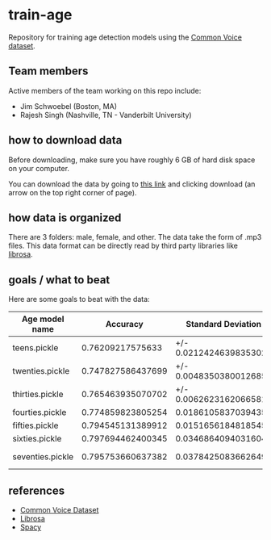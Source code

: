 # train-age

Repository for training age detection models using the [Common Voice dataset](https://www.kaggle.com/mozillaorg/common-voice). 

## Team members

Active members of the team working on this repo include:

* Jim Schwoebel (Boston, MA) 
* Rajesh Singh (Nashville, TN - Vanderbilt University)

## how to download data

Before downloading, make sure you have roughly 6 GB of hard disk space on your computer. 

You can download the data by going to [this link](https://drive.google.com/open?id=1A30sXuo4e8VINEfh6BQKKhK84QsPjuyC) and clicking download (an arrow on the top right corner of page). 

## how data is organized

There are 3 folders: male, female, and other. The data take the form of .mp3 files. This data format can be directly read by third party libraries like [librosa](https://github.com/librosa/librosa).

## goals / what to beat 

Here are some goals to beat with the data: 

| Age model name | Accuracy | Standard Deviation | Modeltype | 
| ------------- | ------------- | ------------- | ------------- |
| teens.pickle | 0.76209217575633 | +/- 0.0212424639835302 |  knn | 
| twenties.pickle | 0.747827586437699	| +/- 0.00483503800126851	| knn |
| thirties.pickle | 0.765463935070702	| +/- 0.00626231620665817	| knn |
| fourties.pickle | 0.774859823805254	| 0.0186105837039435 |	knn |
| fifties.pickle | 0.794545131389912 | 0.0151656184818545 |	knn |
| sixties.pickle | 0.797694462400345 | 0.0346864094031604	| knn |
| seventies.pickle | 0.795753660637382 | 0.0378425083662649	| hard voting |

## references 
* [Common Voice Dataset](https://www.kaggle.com/mozillaorg/common-voice)
* [Librosa](https://github.com/librosa/librosa)
* [Spacy](https://spacy.io/)
